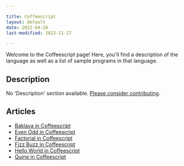 ```yaml
---

title: Coffeescript
layout: default
date: 2022-04-28
last-modified: 2022-11-27

---
```


Welcome to the Coffeescript page! Here, you'll find a description of the language as well as a list of sample programs in that language.

## Description

No 'Description' section available. [Please consider contributing](https://github.com/TheRenegadeCoder/sample-programs-website).

## Articles

- [Baklava in Coffeescript](https://sampleprograms.io/projects/baklava/coffeescript)
- [Even Odd in Coffeescript](https://sampleprograms.io/projects/even-odd/coffeescript)
- [Factorial in Coffeescript](https://sampleprograms.io/projects/factorial/coffeescript)
- [Fizz Buzz in Coffeescript](https://sampleprograms.io/projects/fizz-buzz/coffeescript)
- [Hello World in Coffeescript](https://sampleprograms.io/projects/hello-world/coffeescript)
- [Quine in Coffeescript](https://sampleprograms.io/projects/quine/coffeescript)